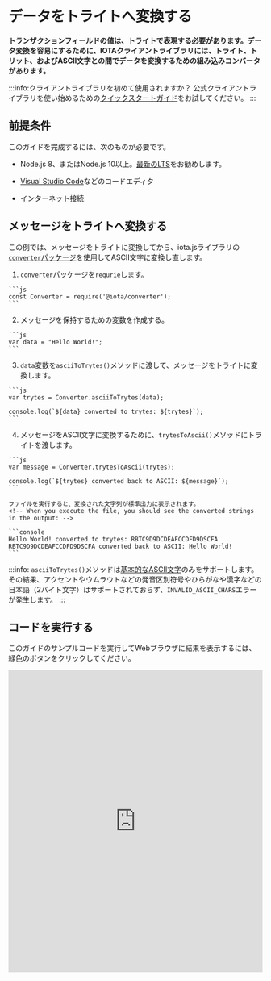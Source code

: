 # データをトライトへ変換する
<!-- # Convert data to trytes -->

**トランザクションフィールドの値は、トライトで表現する必要があります。データ変換を容易にするために、IOTAクライアントライブラリには、トライト、トリット、およびASCII文字との間でデータを変換するための組み込みコンバータがあります。**
<!-- **The values of transaction fields must be represented in trytes. To facilitate data conversion, the IOTA client libraries have built-in functions to convert data to/from trytes, trits, and ASCII characters.** -->

:::info:クライアントライブラリを初めて使用されますか？
公式クライアントライブラリを使い始めるための[クイックスタートガイド](root://getting-started/0.1/tutorials/get-started.md)をお試してください。
:::
<!-- :::info:First time using a client library? -->
<!-- [Try our quickstart guide](root://getting-started/0.1/tutorials/get-started.md) for getting started with the official client libraries. -->
<!-- ::: -->

## 前提条件
<!-- ## Prerequisites -->

このガイドを完成するには、次のものが必要です。
<!-- To complete this guide, you need the following: -->

* Node.js 8、またはNode.js 10以上。[最新のLTS](https://nodejs.org/en/download/)をお勧めします。
<!-- * Node.js 8, or Node.js 10 or higher. We recommend the [latest LTS](https://nodejs.org/en/download/). -->
* [Visual Studio Code](https://code.visualstudio.com/Download)などのコードエディタ
<!-- * A code editor such as [Visual Studio Code](https://code.visualstudio.com/Download) -->
* インターネット接続
<!-- * An Internet connection -->

## メッセージをトライトへ変換する
<!-- ## Convert a message to trytes -->

この例では、メッセージをトライトに変換してから、iota.jsライブラリの[`converter`パッケージ](https://github.com/iotaledger/iota.js/tree/next/packages/converter)を使用してASCII文字に変換し直します。
<!-- In this example, we convert a message to trytes, then convert it back to ASCII characters using the [`converter` package](https://github.com/iotaledger/iota.js/tree/next/packages/converter) of the iota.js library. -->

1. `converter`パッケージを`requrie`します。
  <!-- 1. Require the `converter` package -->

    ```js
    const Converter = require('@iota/converter');
    ```

2. メッセージを保持するための変数を作成する。
  <!-- 2. Create a variable to hold a message -->

    ```js
    var data = "Hello World!";
    ```

3. `data`変数を`asciiToTrytes()`メソッドに渡して、メッセージをトライトに変換します。
  <!-- 3. Pass the `data` variable to the `asciiToTrytes()` method to convert the message to trytes -->

    ```js
    var trytes = Converter.asciiToTrytes(data);

    console.log(`${data} converted to trytes: ${trytes}`);
    ```

4. メッセージをASCII文字に変換するために、`trytesToAscii()`メソッドにトライトを渡します。
  <!-- 4. Pass the returned trytes to the `trytesToAscii()` method to convert them to ASCII characters -->

    ```js
    var message = Converter.trytesToAscii(trytes);

    console.log(`${trytes} converted back to ASCII: ${message}`);
    ```

    ファイルを実行すると、変換された文字列が標準出力に表示されます。
    <!-- When you execute the file, you should see the converted strings in the output: -->

    ```console
    Hello World! converted to trytes: RBTC9D9DCDEAFCCDFD9DSCFA
    RBTC9D9DCDEAFCCDFD9DSCFA converted back to ASCII: Hello World!
    ```

:::info:
`asciiToTrytes()`メソッドは[基本的なASCII文字](https://en.wikipedia.org/wiki/ASCII#Printable_characters)のみをサポートします。その結果、アクセントやウムラウトなどの発音区別符号やひらがなや漢字などの日本語（2バイト文字）はサポートされておらず、`INVALID_ASCII_CHARS`エラーが発生します。
:::
<!-- :::info: -->
<!-- The `asciiToTrytes()` method supports only [basic ASCII characters](https://en.wikipedia.org/wiki/ASCII#Printable_characters). As a result, diacritical marks such as accents and umlauts aren't supported and result in an `INVALID_ASCII_CHARS` error. -->
<!-- ::: -->

## コードを実行する
<!-- ## Run the code -->

このガイドのサンプルコードを実行してWebブラウザに結果を表示するには、緑色のボタンをクリックしてください。
<!-- Click the green button to run the sample code in this guide and see the results in the web browser. -->

<iframe height="600px" width="100%" src="https://repl.it/@jake91/Convert-data-to-trytes?lite=true" scrolling="no" frameborder="no" allowtransparency="true" allowfullscreen="true" sandbox="allow-forms allow-pointer-lock allow-popups allow-same-origin allow-scripts allow-modals"></iframe>
